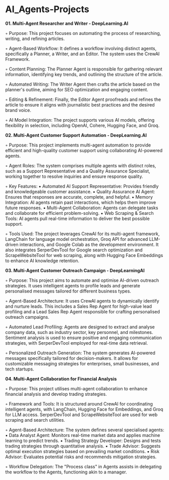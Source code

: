 # AI_Agents-Projects

**01. Multi-Agent Researcher and Writer - DeepLearning.AI**

◦ Purpose: This project focuses on automating the process of researching, writing, and refining articles.

◦ Agent-Based Workflow: It defines a workflow involving distinct agents, specifically a Planner, a Writer, and an Editor. The system uses the CrewAI Framework.

◦ Content Planning: The Planner Agent is responsible for gathering relevant information, identifying key trends, and outlining the structure of the article.

◦ Automated Writing: The Writer Agent then crafts the article based on the planner's outline, aiming for SEO optimization and engaging content.

◦ Editing & Refinement: Finally, the Editor Agent proofreads and refines the article to ensure it aligns with journalistic best practices and the desired brand voice.

◦ AI Model Integration: The project supports various AI models, offering flexibility in selection, including OpenAI, Cohere, Hugging Face, and Groq.

**02. Multi-Agent Customer Support Automation - DeepLearning.AI**

◦ Purpose: This project implements multi-agent automation to provide efficient and high-quality customer support using collaborating AI-powered agents.

◦ Agent Roles: The system comprises multiple agents with distinct roles, such as a Support Representative and a Quality Assurance Specialist, working together to resolve inquiries and ensure response quality.

◦ Key Features:
▪ Automated AI Support Representative: Provides friendly and knowledgeable customer assistance.
▪ Quality Assurance AI Agent: Ensures that responses are accurate, complete, and helpful.
▪ Memory Integration: AI agents retain past interactions, which helps them improve future responses.
▪ Multi-Agent Collaboration: Agents can delegate tasks and collaborate for efficient problem-solving.
▪ Web Scraping & Search Tools: AI agents pull real-time information to deliver the best possible support.

◦ Tools Used: The project leverages CrewAI for its multi-agent framework, LangChain for language model orchestration, Groq API for advanced LLM-driven interactions, and Google Colab as the development environment. It also integrates SerperDevTool for Google search optimization and ScrapeWebsiteTool for web scraping, along with Hugging Face Embeddings to enhance AI knowledge retention.

**03. Multi-Agent Customer Outreach Campaign - DeepLearningAI**

◦ Purpose: This project aims to automate and optimise AI-driven outreach strategies. It uses intelligent agents to profile leads and generate personalised messages tailored for different business types.

◦ Agent-Based Architecture: It uses CrewAI agents to dynamically identify and nurture leads. This includes a Sales Rep Agent for high-value lead profiling and a Lead Sales Rep Agent responsible for crafting personalised outreach campaigns.

◦ Automated Lead Profiling: Agents are designed to extract and analyse company data, such as industry sector, key personnel, and milestones. Sentiment analysis is used to ensure positive and engaging communication strategies, with SerperDevTool employed for real-time data retrieval.

◦ Personalized Outreach Generation: The system generates AI-powered messages specifically tailored for decision-makers. It allows for customizable messaging strategies for enterprises, small businesses, and tech startups.

**04. Multi-Agent Collaboration for Financial Analysis**

◦ Purpose: This project utilises multi-agent collaboration to enhance financial analysis and develop trading strategies.

◦ Framework and Tools: It is structured around CrewAI for coordinating intelligent agents, with LangChain, Hugging Face for Embeddings, and Groq for LLM access. SerperDevTool and ScrapeWebsiteTool are used for web scraping and search utilities.

◦ Agent-Based Architecture: The system defines several specialised agents:
▪ Data Analyst Agent: Monitors real-time market data and applies machine learning to predict trends.
▪ Trading Strategy Developer: Designs and tests trading strategies through quantitative analysis.
▪ Trade Advisor: Suggests optimal execution strategies based on prevailing market conditions.
▪ Risk Advisor: Evaluates potential risks and recommends mitigation strategies.

◦ Workflow Delegation: The "Process class" in Agents assists in delegating the workflow to the Agents, functioning akin to a manager.
